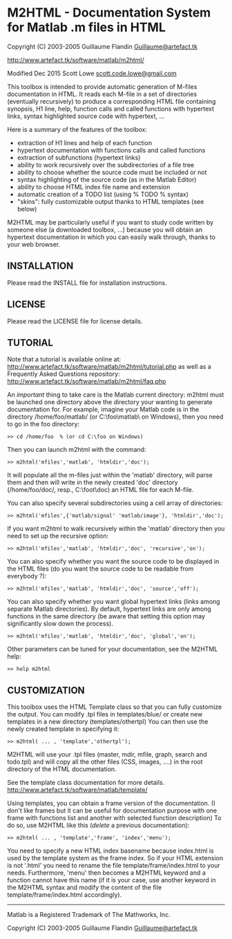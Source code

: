 M2HTML - Documentation System for Matlab .m files in HTML
=========================================================

 Copyright (C) 2003-2005 Guillaume Flandin <Guillaume@artefact.tk>
 
 http://www.artefact.tk/software/matlab/m2html/
 
 Modified Dec 2015 Scott Lowe <scott.code.lowe@gmail.com>

 This toolbox is intended to provide automatic generation of M-files 
 documentation in HTML. It reads each M-file in a set of directories
 (eventually recursively) to produce a corresponding HTML file containing
 synopsis, H1 line, help, function calls and called functions with 
 hypertext links, syntax highlighted source code with hypertext, ...
 
 Here is a summary of the features of the toolbox:
  - extraction of H1 lines and help of each function
  - hypertext documentation with functions calls and called functions
  - extraction of subfunctions (hypertext links)
  - ability to work recursively over the subdirectories of a file tree
  - ability to choose whether the source code must be included or not
  - syntax highlighting of the source code (as in the Matlab Editor)
  - ability to choose HTML index file name and extension
  - automatic creation of a TODO list (using % TODO % syntax)
  - "skins": fully customizable output thanks to HTML templates (see below)

M2HTML may be particularly useful if you want to study code written by
someone else (a downloaded toolbox, ...) because you will obtain an
hypertext documentation in which you can easily walk through, thanks
to your web browser.

INSTALLATION
------------
 
 Please read the INSTALL file for installation instructions.
 
LICENSE
-------
 
 Please read the LICENSE file for license details.
 
TUTORIAL
--------
 
 Note that a tutorial is available online at:
 	<http://www.artefact.tk/software/matlab/m2html/tutorial.php>
 as well as a Frequently Asked Questions repository:
    <http://www.artefact.tk/software/matlab/m2html/faq.php>
 
 An *important* thing to take care is the Matlab current directory: m2html 
 must be launched  one directory above the directory your wanting to generate 
 documentation for.
 For example, imagine your Matlab code is in the directory /home/foo/matlab/
 (or C:\foo\matlab\ on Windows), then you need to go in the foo directory:
 
    >> cd /home/foo  % (or cd C:\foo on Windows)
 Then you can launch m2html with the command:
 
    >> m2html('mfiles','matlab', 'htmldir','doc');
   
 It will populate all the m-files just within the 'matlab' directory, will parse
 them and then will write in the newly created 'doc' directory (/home/foo/doc/,
 resp., C:\foot\doc\) an HTML file for each M-file.
 
 You can also specify several subdirectories using a cell array of directories:

    >> m2html('mfiles',{'matlab/signal' 'matlab/image'}, 'htmldir','doc');
 
 If you want m2html to walk recursively within the 'matlab' directory then you 
 need to set up the recursive option:
 
    >> m2html('mfiles','matlab', 'htmldir','doc', 'recursive','on');
   
 You can also specify whether you want the source code to be displayed in the 
 HTML files (do you want the source code to be readable from everybody ?):
 
    >> m2html('mfiles','matlab', 'htmldir','doc', 'source','off');
 
 You can also specify whether you want global hypertext links (links among 
 separate Matlab directories). By default, hypertext links are only among 
 functions in the same directory (be aware that setting this option may 
 significantly slow down the process).
 
    >> m2html('mfiles','matlab', 'htmldir','doc', 'global','on');
 
 Other parameters can be tuned for your documentation, see the M2HTML help:
 
    >> help m2html
 
CUSTOMIZATION
-------------
 
 This toolbox uses the HTML Template class so that you can fully customize the
 output. You can modify .tpl files in templates/blue/ or create new templates 
 in a new directory (templates/othertpl)
 You can then use the newly created template in specifying it:
 
    >> m2html( ... , 'template','othertpl');
 
 M2HTML will use your .tpl files (master, mdir, mfile, graph, search and 
 todo.tpl) and will copy all the other files (CSS, images, ....) in the root
 directory of the HTML documentation.
 
 See the template class documentation for more details.
 <http://www.artefact.tk/software/matlab/template/>

 
 Using templates, you can obtain a frame version of the documentation.
 (I don't like frames but it can be useful for documentation purpose with one
 frame with functions list and another with selected function description)
 To do so, use M2HTML like this (*delete* a previous documentation):
 
    >> m2html( ... , 'template','frame', 'index','menu');
 
 You need to specify a new HTML index basename because index.html is used
 by the template system as the frame index. So if your HTML extension is not
 '.html' you need to rename the file template/frame/index.html to your needs.
 Furthermore, 'menu' then becomes a M2HTML keyword and a function cannot have
 this name (if it is your case, use another keyword in the M2HTML syntax and
 modify the content of the file template/frame/index.html accordingly).
 
 -------------------------------------------------------------------------------
 Matlab is a Registered Trademark of The Mathworks, Inc.
 
 Copyright (C) 2003-2005 Guillaume Flandin <Guillaume@artefact.tk>
